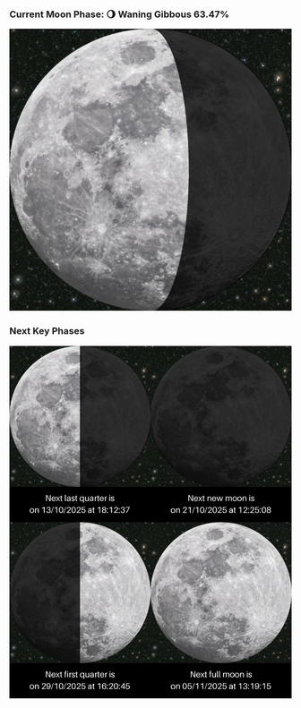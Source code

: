 ### Current Moon Phase: 🌖 Waning Gibbous 63.47%
![Moon Phase](moonphase.png)
### Next Key Phases
![Gallery](gallery.png)